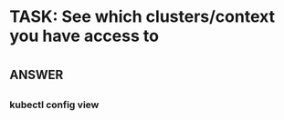 
# TASK: See which clusters/context you have access to
#
#

##
## ANSWER
##

###
### kubectl config view


